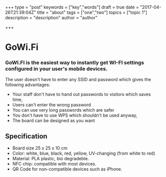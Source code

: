 +++
type = "post"
keywords = ["key","words"]
draft = true
date = "2017-04-26T21:39:04Z"
title = "about"
tags = ["one","two"]
topics = ["topic 1"]
description = "description"
author = "author"

+++
# GoWi.Fi
###  GoWI.FI is the easiest way to instantly get WI-FI settings configured in your user's mobile devices.
The user doesn't have to enter any SSID and password which gives the following advantages:
 - Your staff don't have to hand out passwords to visitors which saves time,
 - Users can't enter the wrong password
 - You can use very long passwords which are safer
 - You don't have to use WPS which shouldn't be used anyway,
 - The board can be designed as you want

## Specification
 - Board size 25 x 25 x 10 cm
 - Color: white, blue, black, red, yellow, UV-changing (from white to red)
 - Material: PLA plastic, bio degradeble.
 - NFC chip: compatible with most devices.
 - QR Code for non-compatible devices such as iPhone.
